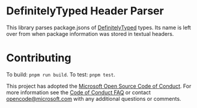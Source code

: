 # DefinitelyTyped Header Parser

This library parses package.jsons of [DefinitelyTyped](https://github.com/DefinitelyTyped/DefinitelyTyped) types.
Its name is left over from when package information was stored in textual headers.

# Contributing

To build: `pnpm run build`.
To test: `pnpm test`.

This project has adopted the [Microsoft Open Source Code of Conduct](https://opensource.microsoft.com/codeofconduct/). For more information see the [Code of Conduct FAQ](https://opensource.microsoft.com/codeofconduct/faq/) or contact [opencode@microsoft.com](mailto:opencode@microsoft.com) with any additional questions or comments.
